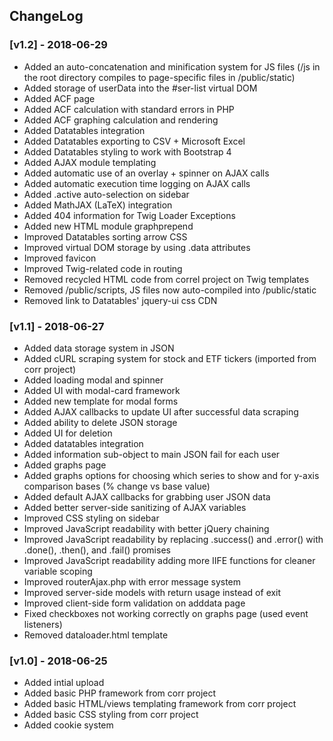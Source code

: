

## ChangeLog
### [v1.2] - 2018-06-29
- Added an auto-concatenation and minification system for JS files (/js in the root directory compiles to page-specific files in /public/static)
- Added storage of userData into the #ser-list virtual DOM
- Added ACF page
- Added ACF calculation with standard errors in PHP
- Added ACF graphing calculation and rendering
- Added Datatables integration
- Added Datatables exporting to CSV + Microsoft Excel
- Added Datatables styling to work with Bootstrap 4
- Added AJAX module templating
- Added automatic use of an overlay + spinner on AJAX calls
- Added automatic execution time logging on AJAX calls
- Added .active auto-selection on sidebar
- Added MathJAX (LaTeX) integration
- Added 404 information for Twig Loader Exceptions
- Added new HTML module graphprepend
- Improved Datatables sorting arrow CSS
- Improved virtual DOM storage by using .data attributes
- Improved favicon
- Improved Twig-related code in routing
- Removed recycled HTML code from correl project on Twig templates
- Removed /public/scripts, JS files now auto-compiled into /public/static
- Removed link to Datatables' jquery-ui css CDN



### [v1.1] - 2018-06-27
- Added data storage system in JSON
- Added cURL scraping system for stock and ETF tickers (imported from corr project)
- Added loading modal and spinner
- Added UI with modal-card framework
- Added new template for modal forms
- Added AJAX callbacks to update UI after successful data scraping
- Added ability to delete JSON storage
- Added UI for deletion
- Added datatables integration
- Added information sub-object to main JSON fail for each user
- Added graphs page
- Added graphs options for choosing which series to show and for y-axis comparison bases (% change vs base value)
- Added default AJAX callbacks for grabbing user JSON data
- Added better server-side sanitizing of AJAX variables
- Improved CSS styling on sidebar
- Improved JavaScript readability with better jQuery chaining
- Improved JavaScript readability by replacing .success() and .error() with .done(), .then(), and .fail() promises
- Improved JavaScript readability adding more IIFE functions for cleaner variable scoping
- Improved routerAjax.php with error message system
- Improved server-side models with return usage instead of exit
- Improved client-side form validation on adddata page
- Fixed checkboxes not working correctly on graphs page (used event listeners)
- Removed dataloader.html template

### [v1.0] - 2018-06-25
- Added intial upload
- Added basic PHP framework from corr project
- Added basic HTML/views templating framework from corr project
- Added basic CSS styling from corr project
- Added cookie system